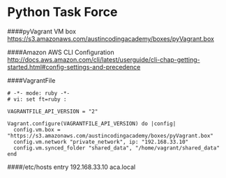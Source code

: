 Python Task Force
===============

####pyVagrant VM box
https://s3.amazonaws.com/austincodingacademy/boxes/pyVagrant.box

####Amazon AWS CLI Configuration
http://docs.aws.amazon.com/cli/latest/userguide/cli-chap-getting-started.html#config-settings-and-precedence

####VagrantFile
```
# -*- mode: ruby -*-
# vi: set ft=ruby :

VAGRANTFILE_API_VERSION = "2"

Vagrant.configure(VAGRANTFILE_API_VERSION) do |config|
  config.vm.box = "https://s3.amazonaws.com/austincodingacademy/boxes/pyVagrant.box"
  config.vm.network "private_network", ip: "192.168.33.10"
  config.vm.synced_folder "shared_data", "/home/vagrant/shared_data"
end
```

####/etc/hosts entry
192.168.33.10 aca.local
